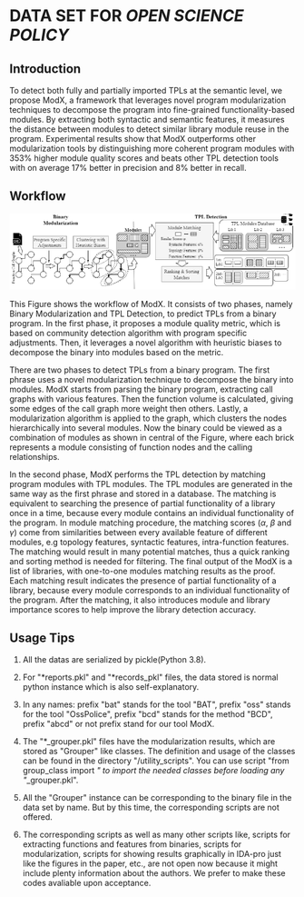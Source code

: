 # DATA SET FOR *OPEN SCIENCE POLICY*

## Introduction

<!-- With the rapid growth of software, using third-party libraries (TPLs) has become increasingly popular.
The prosperity of the library usage has provided the software engineers with handful of methods to facilitate and boost the program development.
Unfortunately, it also poses great challenges as it becomes much more difficult to manage the large volume of libraries.
Researches and studies have been proposed to detect and understand the TPLs in the software. 
However, most existing approaches rely on syntactic features, which are not robust when these features are changed or deliberately hidden by the adversarial parties. 
Moreover, these approaches typically model each of the imported libraries as a whole, therefore, cannot be applied to scenarios where the host software only partially uses the library code segments. -->

To detect both fully and partially imported TPLs at the semantic level, we propose ModX, a framework that leverages novel program modularization techniques to decompose the program into fine-grained functionality-based modules. 
By extracting both syntactic and semantic features, it measures the distance between modules to detect similar library module reuse in the program. 
Experimental results show that ModX outperforms other modularization tools by distinguishing more coherent program modules with 353% higher module quality scores and beats other TPL detection tools with on average 17% better in precision and 8% better in recall.

## Workflow

![Workflow](./figures/workflow.png)

This Figure shows the workflow of ModX. It consists of two phases, namely Binary Modularization and TPL Detection, to predict TPLs from a binary program. 
In the first phase, it proposes a module quality metric, which is based on community detection algorithm with program specific adjustments.
Then, it leverages a novel algorithm with heuristic biases to decompose the binary into modules based on the metric. 

There are two phases to detect TPLs from a binary program.
The first phrase uses a novel modularization technique to decompose the binary into modules.
ModX starts from parsing the binary program, extracting call graphs with various features.
Then the function volume is calculated, giving some edges of the call graph more weight then others.
Lastly, a modularization algorithm is applied to the graph, which clusters the nodes hierarchically into several modules.
Now the binary could be viewed as a combination of modules as shown in central of the Figure, where each brick represents a module consisting of function nodes and the calling relationships.

In the second phase, ModX performs the TPL detection by matching program modules with TPL modules.
The TPL modules are generated in the same way as the first phrase and stored in a database.
The matching is equivalent to searching the presence of partial functionality of a library once in a time, because every module contains an individual functionality of the program.
In module matching procedure, the matching scores ($\alpha$, $\beta$ and $\gamma$) come from similarities between every available feature of different modules, e.g topology features, syntactic features, intra-function features. 
The matching would result in many potential matches, thus a quick ranking and sorting method is needed for filtering. 
The final output of the ModX is a list of libraries, with one-to-one modules matching results as the proof.
Each matching result indicates the presence of partial functionality of a library, because every module corresponds to an individual functionality of the program.
After the matching, it also introduces module and library importance scores to help improve the library detection accuracy.

## Usage Tips

1. All the datas are serialized by pickle(Python 3.8).

2. For "*reports.pkl" and "*records_pkl" files, the data stored is normal python instance which is also self-explanatory.

3. In any names:
 prefix "bat" stands for the tool "BAT", 
 prefix "oss" stands for the tool "OssPolice",
 prefix "bcd" stands for the method "BCD",
 prefix "abcd" or not prefix stand for our tool ModX.

4. The "*_grouper.pkl" files have the modularization results, which are stored as "Grouper" like classes.
The definition and usage of the classes can be found in the directory "/utility_scripts".
You can use script "from group_class import *" to import the needed classes before loading any "*_grouper.pkl".

5. All the "Grouper" instance can be corresponding to the binary file in the data set by name.
But by this time, the corresponding scripts are not offered.

6. The corresponding scripts as well as many other scripts like, scripts for extracting functions and features from binaries,
scripts for modularization, scripts for showing results graphically in IDA-pro just like the figures in the paper, etc., 
are not open now because it might include plenty information about the authors.
We prefer to make these codes avaliable upon acceptance.